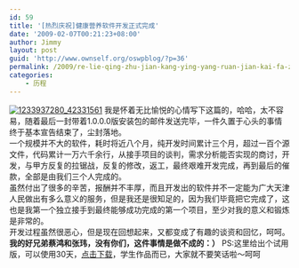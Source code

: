 ```yaml
---
id: 59
title: '[热烈庆祝]健康营养软件开发正式完成'
date: '2009-02-07T00:21:23+08:00'
author: Jimmy
layout: post
guid: 'http://www.ownself.org/oswpblog/?p=36'
permalink: /2009/re-lie-qing-zhu-jian-kang-ying-yang-ruan-jian-kai-fa-zheng-shi-wan-cheng.html
categories:
    - 历程
---
```


[![1233937280_42331561](http://www.ownself.org/blog/wp-content/uploads/2012/04/1233937280_42331561_thumb.jpg "1233937280_42331561")](http://www.ownself.org/blog/wp-content/uploads/2012/04/1233937280_42331561.jpg) 我是怀着无比愉悦的心情写下这篇的，哈哈，太不容易，随着最后一封带着1.0.0.0版安装包的邮件发送完毕，一件久置于心头的事情终于基本宣告结束了，尘封落地。  
 一个规模并不大的软件，耗时将近八个月，纯开发时间累计三个月，超过一百个源文件，代码累计一万六千余行，从接手项目的谈判，需求分析能否实现的商讨，开发，与甲方反复的拉锯战，反复的修改，返工，最终艰难开发完成，再到最后的催款，全部是由我们三个人完成的。  
 虽然付出了很多的辛苦，报酬并不丰厚，而且开发出的软件并不一定能为广大天津人民做出有多么意义的服务，但是我还是很知足的，因为我们毕竟把它完成了，这也是我第一个独立接手到最终能够成功完成的第一个项目，至少对我的意义和锻炼是非常的。  
 开发过程虽然很恶心，但是现在回想起来，又都变成了有趣的谈资和回忆，呵呵。  
 **我的好兄弟蔡鸿和张玮，没有你们，这件事情是做不成的：）**  PS:这里给出个试用版，可以使用30天，[点击下载](http://cid-507861a5ffb49bea.skydrive.live.com/self.aspx/.Public/%e8%bd%af%e4%bb%b6/%e8%af%95%e7%94%a8%e7%89%881.0.rar)，学生作品而已，大家就不要笑话啦～呵呵